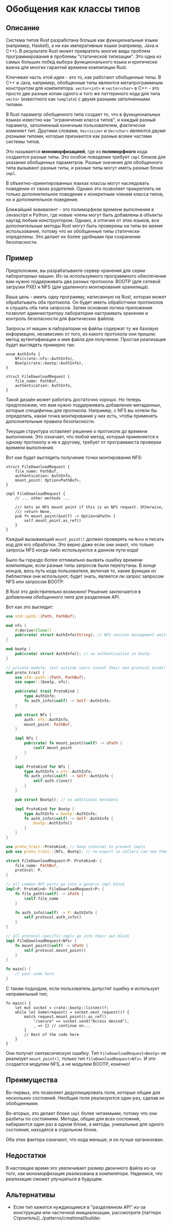 # Обобщения как классы типов

## Описание

Система типов Rust разработана больше как функциональные языки (например, Haskell), а не как императивные языки (например, Java и C++). В результате Rust может превратить многие виды проблем программирования в проблемы "статической типизации". Это одна из самых больших побед выбора функционального языка и критически важна для многих гарантий времени компиляции Rust.

Ключевая часть этой идеи - это то, как работают обобщенные типы. В C++ и Java, например, обобщенные типы являются метапрограммным конструктом для компилятора. `vector<int>` и `vector<char>` в C++ - это просто две разные копии одного и того же паттернного кода для типа `vector` (известного как `template`) с двумя разными заполненными типами.

В Rust параметр обобщенного типа создает то, что в функциональных языках известно как "ограничение класса типов", и каждый разный параметр, заполненный конечным пользователем, _фактически изменяет тип_. Другими словами, `Vec<isize>` и `Vec<char>` _являются двумя разными типами_, которые признаются как разные всеми частями системы типов.

Это называется **мономорфизацией**, где из **полиморфного** кода создаются разные типы. Это особое поведение требует `impl` блоков для указания обобщенных параметров. Разные значения для обобщенного типа вызывают разные типы, и разные типы могут иметь разные блоки `impl`.

В объектно-ориентированных языках классы могут наследовать поведение от своих родителей. Однако это позволяет прикреплять не только дополнительное поведение к конкретным членам класса типов, но и дополнительное поведение.

Ближайший эквивалент - это полиморфизм времени выполнения в Javascript и Python, где новые члены могут быть добавлены в объекты наугад любым конструктором. Однако, в отличие от этих языков, все дополнительные методы Rust могут быть проверены на типы во время использования, потому что их обобщенные типы статически определены. Это делает их более удобными при сохранении безопасности.

## Пример

Предположим, вы разрабатываете сервер хранения для серии лабораторных машин. Из-за используемого программного обеспечения вам нужно поддерживать два разных протокола: BOOTP (для сетевой загрузки PXE) и NFS (для удаленного монтирования хранилища).

Ваша цель - иметь одну программу, написанную на Rust, которая может обрабатывать оба протокола. Он будет иметь обработчики протоколов и слушать оба типа запросов. Затем основная логика приложения позволит администратору лаборатории настраивать хранение и контроль безопасности для фактических файлов.

Запросы от машин в лаборатории на файлы содержат ту же базовую информацию, независимо от того, из какого протокола они пришли: метод аутентификации и имя файла для получения. Простая реализация будет выглядеть примерно так:

```rust,ignore
enum AuthInfo {
    Nfs(crate::nfs::AuthInfo),
    Bootp(crate::bootp::AuthInfo),
}

struct FileDownloadRequest {
    file_name: PathBuf,
    authentication: AuthInfo,
}
```

Такой дизайн может работать достаточно хорошо. Но теперь предположим, что вам нужно поддерживать добавление метаданных, которые _специфичны для протокола_. Например, с NFS вы хотели бы определить, какая точка монтирования у них есть, чтобы применять дополнительные правила безопасности.

Текущая структура оставляет решение о протоколе до времени выполнения. Это означает, что любой метод, который применяется к одному протоколу и не к другому, требует от программиста проверки времени выполнения.

Вот как будет выглядеть получение точки монтирования NFS:

```rust,ignore
struct FileDownloadRequest {
    file_name: PathBuf,
    authentication: AuthInfo,
    mount_point: Option<PathBuf>,
}

impl FileDownloadRequest {
    // ... other methods ...

    /// Gets an NFS mount point if this is an NFS request. Otherwise,
    /// return None.
    pub fn mount_point(&self) -> Option<&Path> {
        self.mount_point.as_ref()
    }
}
```

Каждый вызывающий `mount_point()` должен проверять на `None` и писать код для его обработки. Это верно даже если они знают, что только запросы NFS когда-либо используются в данном пути кода!

Было бы гораздо более оптимально вызвать ошибку времени компиляции, если разные типы запросов были перепутаны. В конце концов, весь путь кода пользователя, включая то, какие функции из библиотеки они используют, будет знать, является ли запрос запросом NFS или запросом BOOTP.

В Rust это действительно возможно! Решение заключается в _добавлении обобщенного типа_ для разделения API.

Вот как это выглядит:

```rust
use std::path::{Path, PathBuf};

mod nfs {
    #[derive(Clone)]
    pub(crate) struct AuthInfo(String); // NFS session management omitted
}

mod bootp {
    pub(crate) struct AuthInfo(); // no authentication in bootp
}

// private module, lest outside users invent their own protocol kinds!
mod proto_trait {
    use std::path::{Path, PathBuf};
    use super::{bootp, nfs};

    pub(crate) trait ProtoKind {
        type AuthInfo;
        fn auth_info(&self) -> Self::AuthInfo;
    }

    pub struct Nfs {
        auth: nfs::AuthInfo,
        mount_point: PathBuf,
    }

    impl Nfs {
        pub(crate) fn mount_point(&self) -> &Path {
            &self.mount_point
        }
    }

    impl ProtoKind for Nfs {
        type AuthInfo = nfs::AuthInfo;
        fn auth_info(&self) -> Self::AuthInfo {
            self.auth.clone()
        }
    }

    pub struct Bootp(); // no additional metadata

    impl ProtoKind for Bootp {
        type AuthInfo = bootp::AuthInfo;
        fn auth_info(&self) -> Self::AuthInfo {
            bootp::AuthInfo()
        }
    }
}

use proto_trait::ProtoKind; // keep internal to prevent impls
pub use proto_trait::{Nfs, Bootp}; // re-export so callers can see them

struct FileDownloadRequest<P: ProtoKind> {
    file_name: PathBuf,
    protocol: P,
}

// all common API parts go into a generic impl block
impl<P: ProtoKind> FileDownloadRequest<P> {
    fn file_path(&self) -> &Path {
        &self.file_name
    }

    fn auth_info(&self) -> P::AuthInfo {
        self.protocol.auth_info()
    }
}

// all protocol-specific impls go into their own block
impl FileDownloadRequest<Nfs> {
    fn mount_point(&self) -> &Path {
        self.protocol.mount_point()
    }
}

fn main() {
    // your code here
}
```

С таким подходом, если пользователь допустит ошибку и использует неправильный тип;

```rust,ignore
fn main() {
    let mut socket = crate::bootp::listen()?;
    while let Some(request) = socket.next_request()? {
        match request.mount_point().as_ref()
            "/secure" => socket.send("Access denied"),
            _ => {} // continue on...
        }
        // Rest of the code here
    }
}
```

Они получат синтаксическую ошибку. Тип `FileDownloadRequest<Bootp>` не реализует `mount_point()`, только тип `FileDownloadRequest<Nfs>`. И это создается модулем NFS, а не модулем BOOTP, конечно!

## Преимущества

Во-первых, это позволяет дедуплицировать поля, которые общие для нескольких состояний. Необщие поля реализуются один раз, сделав их обобщенными.

Во-вторых, это делает блоки `impl` более читаемыми, потому что они разбиты по состояниям. Методы, общие для всех состояний, набираются один раз в одном блоке, а методы, уникальные для одного состояния, находятся в отдельном блоке.

Оба этих фактора означают, что кода меньше, и он лучше организован.

## Недостатки

В настоящее время это увеличивает размер двоичного файла из-за того, как мономорфизация реализована в компиляторе. Надеемся, что реализация сможет улучшиться в будущем.

## Альтернативы

- Если тип кажется нуждающимся в "разделенном API" из-за конструкции или частичной инициализации, рассмотрите [паттерн Строитель](../patterns/creational/builder.
